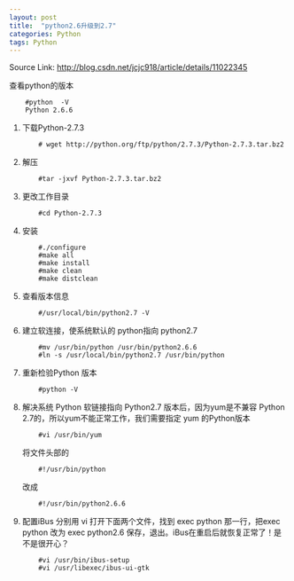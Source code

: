 ```yaml
---
layout: post
title:  "python2.6升级到2.7"
categories: Python
tags: Python
---
```


Source Link: http://blog.csdn.net/jcjc918/article/details/11022345

查看python的版本

```
    #python  -V    
    Python 2.6.6  
```

1. 下载Python-2.7.3
    
    ```
        # wget http://python.org/ftp/python/2.7.3/Python-2.7.3.tar.bz2  
    ```

2. 解压

    ```
        #tar -jxvf Python-2.7.3.tar.bz2  
    ```

3. 更改工作目录

    ```
        #cd Python-2.7.3  
    ```

4. 安装

    ```
        #./configure  
        #make all             
        #make install  
        #make clean  
        #make distclean  
    ```

5. 查看版本信息

    ```
        #/usr/local/bin/python2.7 -V  
    ```

6. 建立软连接，使系统默认的 python指向 python2.7

    ```
        #mv /usr/bin/python /usr/bin/python2.6.6  
        #ln -s /usr/local/bin/python2.7 /usr/bin/python  
    ```

7. 重新检验Python 版本

    ```
        #python -V  
    ```


8. 解决系统 Python 软链接指向 Python2.7 版本后，因为yum是不兼容 Python 2.7的，所以yum不能正常工作，我们需要指定 yum 的Python版本

    ```
        #vi /usr/bin/yum  
    ```

    将文件头部的

    ```
        #!/usr/bin/python
    ```

    改成

    ```
        #!/usr/bin/python2.6.6
    ```

9. 配置iBus
分别用 vi 打开下面两个文件，找到 exec python 那一行，把exec python 改为 exec python2.6 保存，退出。iBus在重启后就恢复正常了！是不是很开心？

    ```
        #vi /usr/bin/ibus-setup  
        #vi /usr/libexec/ibus-ui-gtk 
    ```


